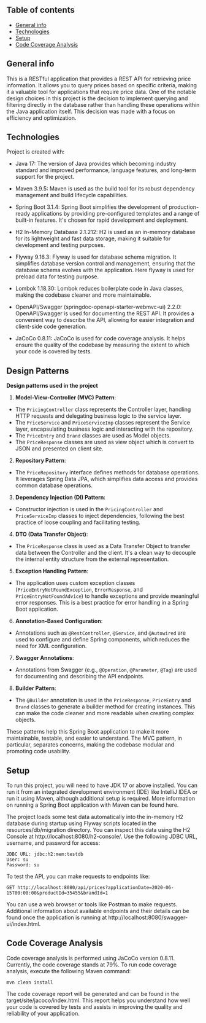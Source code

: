 ## Table of contents

* [General info](#general-info)
* [Technologies](#technologies)
* [Setup](#setup)
* [Code Coverage Analysis](#code-coverage-analysis)

## General info

This is a RESTful application that provides a REST API for retrieving price information. It allows you to query prices
based on specific criteria, making it a valuable tool for applications that require price data. One of the notable
design choices in this project is the decision to implement querying and filtering directly in the database rather than
handling these operations within the Java application itself. This decision was made with a focus on efficiency and
optimization.

## Technologies

Project is created with:

* Java 17: The version of Java provides which becoming industry standard and improved performance, language features,
  and long-term support for the project.

* Maven 3.9.5: Maven is used as the build tool for its robust dependency management and build lifecycle capabilities.

* Spring Boot 3.1.4: Spring Boot simplifies the development of production-ready applications by providing pre-configured
  templates and a range of built-in features. It's chosen for rapid development and deployment.

* H2 In-Memory Database 2.1.212: H2 is used as an in-memory database for its lightweight and fast data storage, making
  it suitable for development and testing purposes.

* Flyway 9.16.3: Flyway is used for database schema migration. It simplifies database version control and management,
  ensuring that the database schema evolves with the application. Here flyway is used for preload data for testing
  purpose.

* Lombok 1.18.30: Lombok reduces boilerplate code in Java classes, making the codebase cleaner and more maintainable.

* OpenAPI/Swagger (springdoc-openapi-starter-webmvc-ui) 2.2.0: OpenAPI/Swagger is used for documenting the REST API. It
  provides a convenient way to describe the API, allowing for easier integration and client-side code generation.

* JaCoCo 0.8.11: JaCoCo is used for code coverage analysis. It helps ensure the quality of the codebase by measuring the
  extent to which your code is covered by tests.

## Design Patterns

**Design patterns used in the project**

1. **Model-View-Controller (MVC) Pattern**:

- The `PricingController` class represents the Controller layer, handling HTTP requests and delegating business logic to
  the service layer.
- The `PriceService` and `PriceServiceImp` classes represent the Service layer, encapsulating business logic and
  interacting with the repository.
- The `PriceEntry` and `Brand` classes are used as Model objects.
- The `PriceResponse` classes are used as view object which is convert to JSON and presented on client site.

2. **Repository Pattern**:

- The `PriceRepository` interface defines methods for database operations. It leverages Spring Data JPA, which
  simplifies data access and provides common database operations.

3. **Dependency Injection (DI) Pattern**:

- Constructor injection is used in the `PricingController` and `PriceServiceImp` classes to inject dependencies,
  following the best practice of loose coupling and facilitating testing.

4. **DTO (Data Transfer Object)**:

- The `PriceResponse` class is used as a Data Transfer Object to transfer data between the Controller and the client.
  It's a clean way to decouple the internal entity structure from the external representation.

5. **Exception Handling Pattern**:

- The application uses custom exception classes (`PriceEntryNotFoundException`, `ErrorResponse`,
  and `PriceEntryNotFoundAdvice`) to handle exceptions and provide meaningful error responses. This is a best practice
  for error handling in a Spring Boot application.

6. **Annotation-Based Configuration**:

- Annotations such as `@RestController`, `@Service`, and `@Autowired` are used to configure and define Spring
  components, which reduces the need for XML configuration.

7. **Swagger Annotations**:

- Annotations from Swagger (e.g., `@Operation`, `@Parameter`, `@Tag`) are used for documenting and describing the API
  endpoints.

8. **Builder Pattern**:

- The `@Builder` annotation is used in the `PriceResponse`, `PriceEntry` and `Brand` classes to generate a builder
  method for creating instances. This can make the code cleaner and more readable when creating complex objects.

These patterns help this Spring Boot application to make it more maintainable,
testable, and easier to understand. The MVC pattern, in particular, separates concerns, making the codebase modular and
promoting code usability.

## Setup

To run this project, you will need to have JDK 17 or above installed. You can run it from an integrated development
environment (IDE) like IntelliJ IDEA or run it using Maven, although additional setup is required. More information on
running a Spring Boot application with Maven can be found here.

The project loads some test data automatically into the in-memory H2 database during startup using Flyway scripts
located in the resources/db/migration directory. You can inspect this data using the H2 Console
at http://localhost:8080/h2-console/. Use the following JDBC URL, username, and password for access:

    JDBC URL: jdbc:h2:mem:testdb
    User: su
    Password: su

To test the API, you can make requests to endpoints like:

    GET http://localhost:8080/api/prices?applicationDate=2020-06-15T00:00:00&productId=35455&brandId=1

You can use a web browser or tools like Postman to make requests. Additional information about available endpoints and
their details can be found once the application is running at http://localhost:8080/swagger-ui/index.html.

## Code Coverage Analysis

Code coverage analysis is performed using JaCoCo version 0.8.11. Currently, the code coverage stands at 79%. To run code
coverage analysis, execute the following Maven command:

```
mvn clean install
```

The code coverage report will be generated and can be found in the target/site/jacoco/index.html. This report helps you
understand how well your code is covered by tests and assists in improving the quality and reliability of your
application.